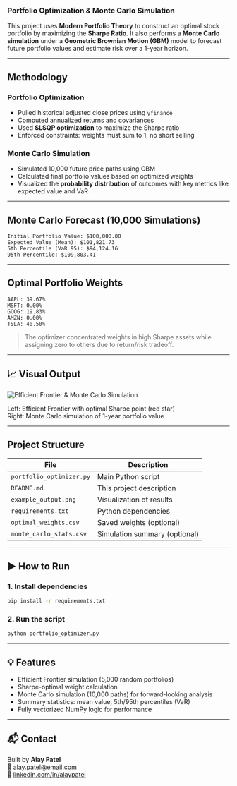 ### Portfolio Optimization & Monte Carlo Simulation

This project uses **Modern Portfolio Theory** to construct an optimal stock portfolio by maximizing the **Sharpe Ratio**. It also performs a **Monte Carlo simulation** under a **Geometric Brownian Motion (GBM)** model to forecast future portfolio values and estimate risk over a 1-year horizon.

---

## Methodology

### Portfolio Optimization
- Pulled historical adjusted close prices using `yfinance`
- Computed annualized returns and covariances
- Used **SLSQP optimization** to maximize the Sharpe ratio
- Enforced constraints: weights must sum to 1, no short selling

### Monte Carlo Simulation
- Simulated 10,000 future price paths using GBM
- Calculated final portfolio values based on optimized weights
- Visualized the **probability distribution** of outcomes with key metrics like expected value and VaR

---

## Monte Carlo Forecast (10,000 Simulations)

```text
Initial Portfolio Value: $100,000.00
Expected Value (Mean): $101,821.73
5th Percentile (VaR 95): $94,124.16
95th Percentile: $109,803.41
```

---

## Optimal Portfolio Weights

```text
AAPL: 39.67%
MSFT: 0.00%
GOOG: 19.83%
AMZN: 0.00%
TSLA: 40.50%
```

> The optimizer concentrated weights in high Sharpe assets while assigning zero to others due to return/risk tradeoff.

---

## 📈 Visual Output

![Efficient Frontier & Monte Carlo Simulation](./example_output.png)

Left: Efficient Frontier with optimal Sharpe point (red star)  
Right: Monte Carlo simulation of 1-year portfolio value

---

## Project Structure

| File | Description |
|------|-------------|
| `portfolio_optimizer.py` | Main Python script |
| `README.md` | This project description |
| `example_output.png` | Visualization of results |
| `requirements.txt` | Python dependencies |
| `optimal_weights.csv` | Saved weights (optional) |
| `monte_carlo_stats.csv` | Simulation summary (optional) |

---

## ▶️ How to Run

### 1. Install dependencies
```bash
pip install -r requirements.txt
```

### 2. Run the script
```bash
python portfolio_optimizer.py
```

---

## 💡 Features

- Efficient Frontier simulation (5,000 random portfolios)
- Sharpe-optimal weight calculation
- Monte Carlo simulation (10,000 paths) for forward-looking analysis
- Summary statistics: mean value, 5th/95th percentiles (VaR)
- Fully vectorized NumPy logic for performance

---

## 📬 Contact

Built by **Alay Patel**  
📧 alay.patel@email.com  
🔗 [linkedin.com/in/alaypatel](https://linkedin.com/in/alaypatel)
